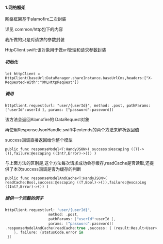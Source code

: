 #### 1.网络框架

网络框架基于alamofire二次封装

详见 common/http包下的内容

我所做的只是对请求的参数封装

HttpClient.swift:该对象用于做url管理和请求参数封装

##### 初始化

`let httpClient = HttpClient(baseUrl:DataManager.shareInstance.baseUrlCms,headers:["X-Requested-With":"XMLHttpRequest"])`

##### 调用

`httpClient.request(url: "user/{userId}", method: .post, pathParams: ["userId":userId ], params: ["password":password])`

该方法会返回Alamofire的 DataRequest对象

再使用ResponseJsonHandle.swift中extends的两个方法来解析返回值

success回调直接返回给你整个模型 

 `public func responseModel<T:HandyJSON>( success:@escaping ((T)->()),failure:@escaping ((Int?,Error)->()) )`

与上面方法的区别是,这个方法每次请求成功会存缓存,readCache是否读取,还提供了本次success回调是否为缓存的判断

  `public func responseModelAndCache<T:HandyJSON>( readCache:Bool,success:@escaping ((T,Bool)->()),failure:@escaping ((Int?,Error)->()) )`

##### 提供一个完整的例子

```swift
httpClient.request(url: "user/{userId}",
                    method: .post,
                    pathParams: ["userId":userId ],
                    params: ["password":password])
.responseModelAndCache(readCache:true ,success: { (result:Result<User>,isCache:Bool) in
  	}, failure: {statusCode,error in 
 })
```
